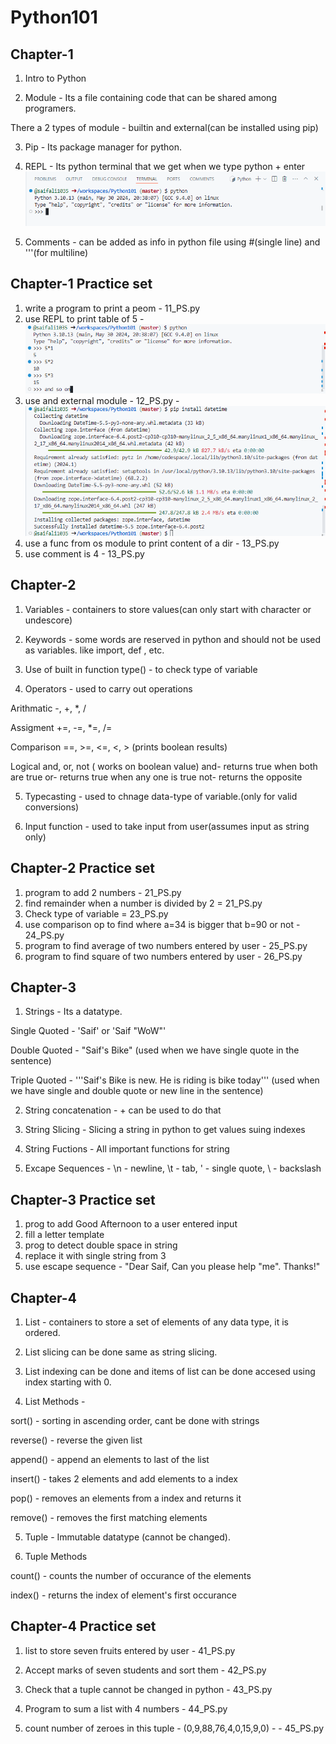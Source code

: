 # Python101

## Chapter-1
1. Intro to Python

2. Module - Its a file containing code that can be shared among programers.

There a 2 types of module - builtin and external(can be installed using pip)


3. Pip - Its package manager for python.

4. REPL - Its python terminal that we get when we type python + enter
![alt text](image.png)

5. Comments - can be added as info in python file using #(single line) and '''(for multiline)

## Chapter-1 Practice set
1. write a program to print a peom - 11_PS.py
2. use REPL to print table of 5 - ![alt text](image-1.png)
3. use and external module - 12_PS.py - ![alt text](image-2.png)
4. use a func from os module to print content of a dir - 13_PS.py
5. use comment is 4 - 13_PS.py


## Chapter-2

1. Variables - containers to store values(can only start with character or undescore)

2. Keywords - some words are reserved in python and should not be used as variables. like import, def , etc.

3. Use of built in function type() - to check type of variable

4. Operators - used to carry out operations

Arithmatic -, +, *, /

Assigment  +=, -=, *=, /=

Comparison ==, >=, <=, <, > (prints boolean results)

Logical and, or, not ( works on boolean value) 
and- returns true when both are true
or- returns true when any one is true
not- returns the opposite

5. Typecasting - used to chnage data-type of variable.(only for valid conversions)

6. Input function - used to take input from user(assumes input as string only)

## Chapter-2 Practice set
1. program to add 2 numbers - 21_PS.py
2. find remainder when a number is divided by 2 = 21_PS.py
3. Check type of variable = 23_PS.py
4. use comparison op to find where a=34 is bigger that b=90 or not - 24_PS.py
5. program to find average of two numbers entered by user - 25_PS.py
6. program to find square of two numbers entered by user - 26_PS.py

## Chapter-3

1. Strings - Its a datatype.

Single Quoted - 'Saif' or 'Saif "WoW"'

Double Quoted - "Saif's Bike" (used when we have single quote in the sentence)

Triple Quoted - '''Saif's Bike is new.
                He is riding is bike today''' (used when we have single and double quote or new line in the sentence)

2. String concatenation - + can be used to do that

3. String Slicing - Slicing a string in python to get values suing indexes

4. String Fuctions - All important functions for string

5. Excape Sequences - \n - newline, \t - tab, \' - single quote, \\ - backslash


## Chapter-3 Practice set
1. prog to add Good Afternoon to a user entered input
2. fill a letter template
3. prog to detect double space in string
4. replace it with single string from 3
5. use escape sequence - "Dear Saif, Can you please help \"me\". Thanks!"

## Chapter-4

1. List - containers to store a set of elements of any data type, it is ordered.

2. List slicing can be done same as string slicing.

3. List indexing can be done and items of list can be done accesed using index starting with 0.

4. List Methods - 

sort() - sorting in ascending order, cant be done with strings

reverse() - reverse the given list

append() - append an elements to last of the list

insert() - takes 2 elements and add elements to a index

pop() - removes an elements from a index and returns it

remove() - removes the first matching elements

5. Tuple - Immutable datatype (cannot be changed).

6. Tuple Methods

count() - counts the number of occurance of the elements

index() - returns the index of element's first occurance

## Chapter-4 Practice set

1. list to store seven fruits entered by user - 41_PS.py

2. Accept marks of seven students and sort them - 42_PS.py

3. Check that a tuple cannot be changed in python - 43_PS.py

4. Program to sum a list with 4 numbers - 44_PS.py

5. count number of zeroes in this tuple - (0,9,88,76,4,0,15,9,0) - - 45_PS.py

